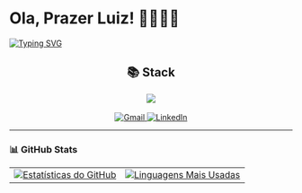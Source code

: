 # Ola, Prazer Luiz! 👋👨🏻‍💻

[![Typing SVG](https://readme-typing-svg.demolab.com?font=Fira+Code&pause=1000&color=710088&width=435&lines=Desenvolvedor+.Net+%7C+Fiap+;Engenheiro+de+Sotware+%7C+Fiap)](https://git.io/typing-svg)

<div align="center">
  <h2 aling="center">📚 <strong>Stack</strong></h2>

  <img src="https://skillicons.dev/icons?i=cs,dotnet,docker,rabbitmq,postgres,cloudflare,aws,js,ts,react,vite,nodejs,tailwind,prisma," />
</div>

<br>
<div align="center">
  <a href="mailto:luiz_adolfo10@hotmail.com">
    <img src="https://img.shields.io/badge/GMAIL-1C1C1C?style=for-the-badge&logo=gmail&logoColor=white" alt="Gmail" />
  </a>
  <a href="https://www.linkedin.com/in/luiz-adolfo10/">
    <img src="https://img.shields.io/badge/LINKEDIN-0A66C2?style=for-the-badge&logo=linkedin&logoColor=white" alt="LinkedIn" />
  </a>
</div>

---

### 📊 GitHub Stats

<table align="center">
  <tr>
    <td>
      <a href="https://github.com/anuraghazra/github-readme-stats">
        <img src="https://github-readme-stats.vercel.app/api?username=luizmps&show_icons=true&theme=dracula" alt="Estatísticas do GitHub" />
      </a>
    </td>
    <td>
      <a href="https://github.com/anuraghazra/github-readme-stats">
        <img src="https://github-readme-stats.vercel.app/api/top-langs/?username=luizmps&layout=donut&theme=dracula" alt="Linguagens Mais Usadas" />
      </a>
    </td>
  </tr>
</table>
